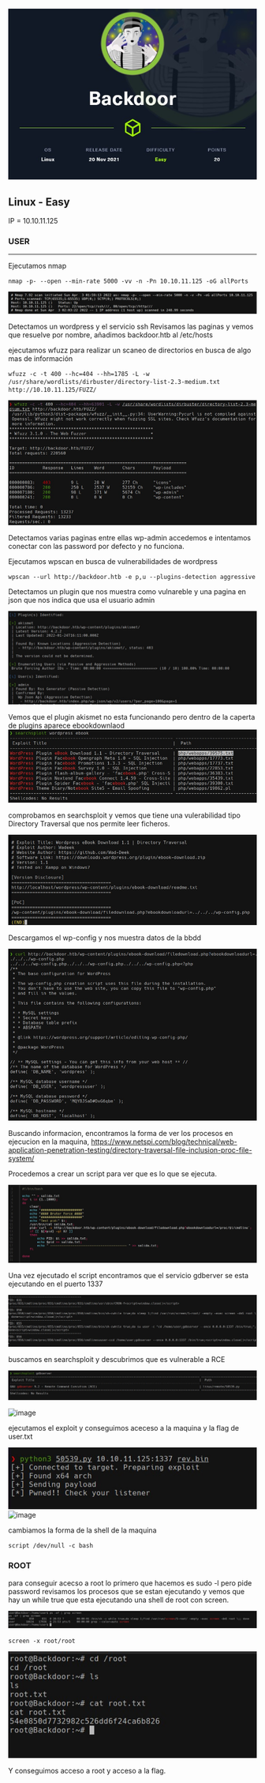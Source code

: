 ![Image text](https://github.com/b14nc0/CTF/blob/main/HTB/images/backdoor/backdoor.jpg)

## Linux - Easy
IP = 10.10.11.125

### USER ###

*** 
Ejecutamos nmap 
    
    nmap -p- --open --min-rate 5000 -vv -n -Pn 10.10.11.125 -oG allPorts
    
![Image text](https://github.com/b14nc0/CTF/blob/main/HTB/images/backdoor/allports.jpg)


Detectamos un wordpress y el servicio ssh
Revisamos las paginas y vemos que resuelve por nombre, añadimos backdoor.htb al /etc/hosts

ejecutamos wfuzz para realizar un scaneo de directorios en busca de algo mas de información

    wfuzz -c -t 400 --hc=404 --hh=1785 -L -w /usr/share/wordlists/dirbuster/directory-list-2.3-medium.txt http://10.10.11.125/FUZZ/
            
![Image text](https://github.com/b14nc0/CTF/blob/main/HTB/images/backdoor/wfuzz.jpg)

Detectamos varias paginas entre ellas wp-admin accedemos e intentamos conectar con las password por defecto y no funciona.



Ejecutamos wpscan en busca de vulnerabilidades de wordpress

    wpscan --url http://backdoor.htb -e p,u --plugins-detection aggressive
    
Detectamos un plugin que nos muestra como vulnareble y una pagina en json que nos indica que usa el usuario admin
    
![](https://github.com/b14nc0/CTF/blob/main/HTB/images/backdoor/wpscan2.jpg)

Vemos que el plugin akismet no esta funcionando pero dentro de la caperta de plugins aparece ebookdownlaod
![](https://github.com/b14nc0/CTF/blob/main/HTB/images/backdoor/searchsploit.jpg)

comprobamos en searchsploit y vemos que tiene una vulerabilidad tipo Directory Traversal que nos permite leer ficheros.

![](https://github.com/b14nc0/CTF/blob/main/HTB/images/backdoor/exploit.jpg)

Descargamos el wp-config y nos muestra datos de la bbdd

![](https://github.com/b14nc0/CTF/blob/main/HTB/images/backdoor/poc.jpg)

Buscando informacion, encontramos la forma de ver los procesos en ejecucion en la maquina, 
https://www.netspi.com/blog/technical/web-application-penetration-testing/directory-traversal-file-inclusion-proc-file-system/

Procedemos a crear un script para ver que es lo que se ejecuta.

![](https://github.com/b14nc0/CTF/blob/main/HTB/images/backdoor/script.jpg)

Una vez ejecutado el script encontramos que el servicio gdberver se esta ejecutando en el puerto 1337

![](https://github.com/b14nc0/CTF/blob/main/HTB/images/backdoor/gdbserver.jpg)

buscamos en searchsploit y descubrimos que es vulnerable a RCE 

![](https://github.com/b14nc0/CTF/blob/main/HTB/images/backdoor/exploit2.jpg)

![image](https://user-images.githubusercontent.com/42178316/161437073-81a33bf5-058c-47e1-8ee5-ddf7762f92ce.png)


ejecutamos el exploit y conseguimos aceceso a la maquina y la flag de user.txt

![](https://github.com/b14nc0/CTF/blob/main/HTB/images/backdoor/run.jpg)
![image](https://user-images.githubusercontent.com/42178316/161437091-3e72c002-1e45-4526-ace4-7c7ee10046b9.png)


cambiamos la forma de la shell de la maquina

    script /dev/null -c bash


### ROOT ###

para conseguir acecso a root lo primero que hacemos es sudo -l pero pide password
revisamos los procesos que se estan ejecutando y vemos que hay un while true que esta ejecutando una shell de root con screen.

![](https://github.com/b14nc0/CTF/blob/main/HTB/images/backdoor/ps.jpg)

    screen -x root/root

![](https://github.com/b14nc0/CTF/blob/main/HTB/images/backdoor/root.txt.jpg)

Y conseguimos acceso a root y acceso a la flag.










